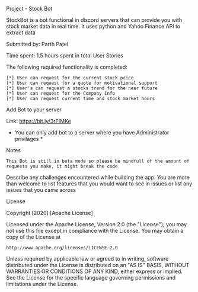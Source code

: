 Project - Stock Bot

StockBot is a bot functional in discord servers that can provide you with stock market data in real time. It uses python and Yahoo Finance API to extract data

Submitted by: Parth Patel

Time spent: 1.5 hours spent in total
User Stories

The following required functionality is completed:

    [*] User can request for the current stock price
    [*] User can request for a quote for motivational support
    [*] User's can request a stocks trend for the near future
    [*] User can request for the Company Info 
    [*] User can request current time and stock market hours

Add Bot to your server

Link: https://bit.ly/3rFIMKe

* You can only add bot to a server where you have Administrator privilages * 


Notes

`This Bot is still in beta mode so please be mindfull of the amount of requests you make, it might break the code`

Describe any challenges encountered while building the app.
You are more than welcome to list features that you would want to see in issues or list any issues that you came across

License

Copyright [2020] [Apache License]

Licensed under the Apache License, Version 2.0 (the "License");
you may not use this file except in compliance with the License.
You may obtain a copy of the License at

    http://www.apache.org/licenses/LICENSE-2.0

Unless required by applicable law or agreed to in writing, software
distributed under the License is distributed on an "AS IS" BASIS,
WITHOUT WARRANTIES OR CONDITIONS OF ANY KIND, either express or implied.
See the License for the specific language governing permissions and
limitations under the License.
